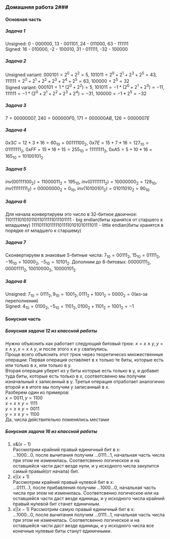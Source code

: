 ### Домашняя работа 2###
#### Основная часть ####
##### Задача 1 ######
Unsigned: 0 - 000000, 13 - 001101, 24 - 011000, 63 - 111111\
Signed: 16 - 010000, -2 - 100010, 31 - 011111, -32 - 100000
##### Задача 2 ######
Unsigned variant: $000101 = 2^{0} + 2^{2} = 5$, $101011 = 2^{0} + 2^{1} + 2^{3} + 2^{5} = 43$, $111111 = 2^{0} + 2^{1}+ 2^{2}+ 2^{3}+ 2^{4}+ 2^{5} = 63$, $100000 = 2^{5} = 32$\
Signed variant: $000101 = 1*(2^{0} + 2^{2}) = 5$, $101011 = -1*(2^{0} + 2^{1} + 2^{3}) = -11$, $111111 = -1*(2^{0} + 2^{1}+ 2^{2}+ 2^{3}+ 2^{4}) = -31$, $100000 = -1 * 2^{5} = -32$
##### Задача 3 ######
$7 = 00000007$, $240 = 000000F0$, $171 = 000000AB$, $126 = 0000007E$
##### Задача 4 ######
$0x3C = 12 + 3*16 = 60_{10} = 00111100_{2}$, $0x7E = 15 + 7*16 = 127_{10} = 01111111_{2}$, $0xFF = 15*16 + 15 = 255_{10} = 11111111_{2}$, $0xA5 = 5 + 10*16 = 165_{10} = 10100101_{2}$
##### Задача 5 ######
$inv(00111100_{2}) = 11000011_{2} = 195_{10}$, $inv(01111111_{2}) = 10000000_{2} = 128_{10}$, $inv(11111111_{2}) = 00000000_{2} =  0_{10}$, $inv(10100101_{2}) = 01011010_{2} = 90_{10}$
##### Задача 6 ######
Для начала конвертируем это число в 32-битное двоичное:
$11011110101011011011111011101111$ - big endian(биты хранятся от старшего к младшему)
$11110111011111011110101010111011$ - little endian(биты хранятся в порядке от младшего к старшему)
##### Задача 7 ######
Сконвертируем в знаковые 5-битные числа:
$7_{10} = 00111_{2}$, $15_{10} = 01111_{2}$, $-16_{10} = 10000_{2}$, $-5_{10} = 10101_{2}$.
Дополним до 8-битовых:
$00000111_{2}$, $00001111_{2}$, $10010000_{2}$, $10000101_{2}$
##### Задача 8 ######
Unsigned: $7_{10} = 0111_{2}, 9_{10} = 1001_{2}, 0111_{2} + 1001_{2} = 0000_{2} = 0$(из-за переполнения)\
Signed: $4_{10} = 0100_{2}, -5_{10} = 1101_{2}, 0100_{2} + 1101_{2} = 1001_{2} = -1$
#### Бонусная часть ####
##### Бонусная задача 12 из классной работы #####
Нужно объяснить как работает следующий битовый трюк:
$x = x \wedge y, y = x \wedge y, x = x \wedge y$, и после этого x и y свапнулись.\
Проще всего объяснить этот трюк через теоретическо множественные операции:
Первая операция оставляет в x только те биты, которые есть или только в x, или только в y.\
Вторая операция уберет из y биты которые есть только в y, и добавит туда биты, которые есть только в x, соответсвенно мы получим изначальный x записанный в y.
Третья операция отработает аналогично второй и в итоге мы получим y записанный в x.\
Разберем один из примеров:\
$x = 0011, y = 1100$\
$x = x \wedge y = 1111$\
$y = x \wedge y = 0011$\
$y = x \wedge y = 1100$\
Да, числа действительно поменялись местами
##### Бонусная задача 16 из классной работы #####
1. $x \& (x-1)$\
Рассмотрим крайний правый единичный бит в x:\
$\dots 1000\dots 0$, после вычитания получим $\dots 0111\dots 1$, начальная часть числа при этом не изменилась.
Соответсвенно логическое и на оставшейся части даст везде нули, и у исходного числа занулится самый правый(от начала) бит.
2. $x | (x+1)$\
Рассмотрим крайний правый нулевой бит в x:\
$\dots 0111\dots 1$, после прибавления получим $\dots 1000\dots 0$, начальная часть числа при этом не изменилась.
Соответсвенно логическое или на оставшейся части даст везде единицы, и у исходного числа крайний правый нулевой бит станет единичным.
3. $x | (x-1)$
Рассмотрим самую правый единичный бит в x:\
$\dots 1000\dots 0$, после вычитания получим $\dots 0111\dots 1$, начальная часть числа при этом не изменилась.
Соответсвенно логическое и на оставшейся части даст везде единицы, и у исходного числа все конечные нулевые биты станут единичными.

